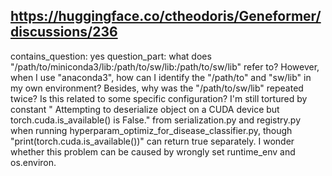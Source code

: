 ## https://huggingface.co/ctheodoris/Geneformer/discussions/236

contains_question: yes
question_part: what does "/path/to/miniconda3/lib:/path/to/sw/lib:/path/to/sw/lib" refer to? 
However, when I use "anaconda3", how can I identify the "/path/to" and "sw/lib" in my own environment?
Besides, why was the "/path/to/sw/lib" repeated twice? Is this related to some specific configuration?
I'm still tortured by constant " Attempting to deserialize object on a CUDA device but torch.cuda.is_available() is False." from serialization.py and registry.py when running hyperparam_optimiz_for_disease_classifier.py, though "print(torch.cuda.is_available())" can return true separately. I wonder whether this problem can be caused by wrongly set runtime_env and os.environ.